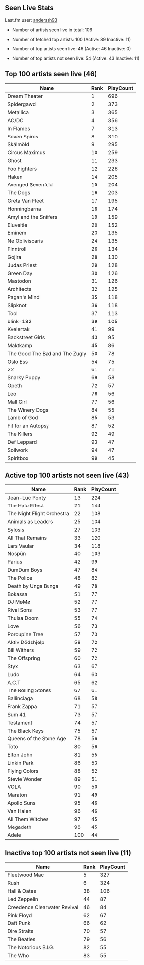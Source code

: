 ## Seen Live Stats

Last.fm user: [anderssh93](https://www.last.fm/user/anderssh93)

- Number of artists seen live in total: 106

- Number of fetched top artists: 100 (Active: 89 Inactive: 11)

- Number of top artists seen live: 46 (Active: 46 Inactive: 0)

- Number of top artists not seen live: 54 (Active: 43 Inactive: 11)

## Top 100 artists seen live (46)

Name                           | Rank | PlayCount
------------------------------ | ---- | ---------
Dream Theater                  | 1    | 696      
Spidergawd                     | 2    | 373      
Metallica                      | 3    | 365      
AC/DC                          | 4    | 356      
In Flames                      | 7    | 313      
Seven Spires                   | 8    | 310      
Skálmöld                       | 9    | 295      
Circus Maximus                 | 10   | 259      
Ghost                          | 11   | 233      
Foo Fighters                   | 12   | 226      
Haken                          | 14   | 205      
Avenged Sevenfold              | 15   | 204      
The Dogs                       | 16   | 203      
Greta Van Fleet                | 17   | 195      
Honningbarna                   | 18   | 174      
Amyl and the Sniffers          | 19   | 159      
Eluveitie                      | 20   | 152      
Eminem                         | 23   | 135      
Ne Obliviscaris                | 24   | 135      
Finntroll                      | 26   | 134      
Gojira                         | 28   | 130      
Judas Priest                   | 29   | 128      
Green Day                      | 30   | 126      
Mastodon                       | 31   | 126      
Architects                     | 32   | 125      
Pagan's Mind                   | 35   | 118      
Slipknot                       | 36   | 118      
Tool                           | 37   | 113      
blink-182                      | 39   | 105      
Kvelertak                      | 41   | 99       
Backstreet Girls               | 43   | 95       
Maktkamp                       | 45   | 86       
The Good The Bad and The Zugly | 50   | 78       
Oslo Ess                       | 54   | 75       
22                             | 61   | 71       
Snarky Puppy                   | 69   | 58       
Opeth                          | 72   | 57       
Leo                            | 76   | 56       
Mall Girl                      | 77   | 56       
The Winery Dogs                | 84   | 55       
Lamb of God                    | 85   | 53       
Fit for an Autopsy             | 87   | 52       
The Killers                    | 92   | 49       
Def Leppard                    | 93   | 47       
Soilwork                       | 94   | 47       
Spiritbox                      | 99   | 45       

## Active top 100 artists not seen live (43)

Name                       | Rank | PlayCount
-------------------------- | ---- | ---------
Jean-Luc Ponty             | 13   | 224      
The Halo Effect            | 21   | 144      
The Night Flight Orchestra | 22   | 138      
Animals as Leaders         | 25   | 134      
Sylosis                    | 27   | 133      
All That Remains           | 33   | 120      
Lars Vaular                | 34   | 118      
Nospūn                     | 40   | 103      
Parius                     | 42   | 99       
DumDum Boys                | 47   | 84       
The Police                 | 48   | 82       
Death by Unga Bunga        | 49   | 78       
Bokassa                    | 51   | 77       
DJ MøMø                    | 52   | 77       
Rival Sons                 | 53   | 77       
Thulsa Doom                | 55   | 74       
Love                       | 56   | 73       
Porcupine Tree             | 57   | 73       
Aktiv Dödshjelp            | 58   | 72       
Bill Withers               | 59   | 72       
The Offspring              | 60   | 72       
Styx                       | 63   | 67       
Ludo                       | 64   | 63       
A.C.T                      | 65   | 62       
The Rolling Stones         | 67   | 61       
Ballinciaga                | 68   | 58       
Frank Zappa                | 71   | 57       
Sum 41                     | 73   | 57       
Testament                  | 74   | 57       
The Black Keys             | 75   | 57       
Queens of the Stone Age    | 78   | 56       
Toto                       | 80   | 56       
Elton John                 | 81   | 55       
Linkin Park                | 86   | 53       
Flying Colors              | 88   | 52       
Stevie Wonder              | 89   | 51       
VOLA                       | 90   | 50       
Maraton                    | 91   | 49       
Apollo Suns                | 95   | 46       
Van Halen                  | 96   | 46       
All Them Witches           | 97   | 45       
Megadeth                   | 98   | 45       
Adele                      | 100  | 44       

## Inactive top 100 artists not seen live (11)

Name                         | Rank | PlayCount
---------------------------- | ---- | ---------
Fleetwood Mac                | 5    | 327      
Rush                         | 6    | 324      
Hall & Oates                 | 38   | 106      
Led Zeppelin                 | 44   | 87       
Creedence Clearwater Revival | 46   | 84       
Pink Floyd                   | 62   | 67       
Daft Punk                    | 66   | 62       
Dire Straits                 | 70   | 57       
The Beatles                  | 79   | 56       
The Notorious B.I.G.         | 82   | 55       
The Who                      | 83   | 55       

